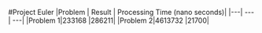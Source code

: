 #Project Euler
|Problem | Result | Processing Time (nano seconds)|
|---| ---| ---|
|Problem 1|233168    |286211|
|Problem 2|4613732   |21700|
